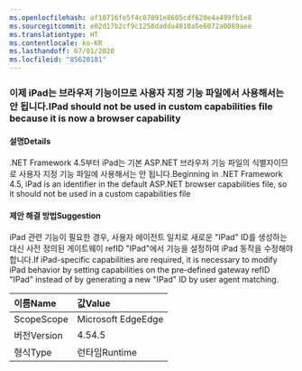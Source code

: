 ```yaml
---
ms.openlocfilehash: af10716fe5f4c07091e8605cdf620e4a499fb1e8
ms.sourcegitcommit: e02d17b2cf9c1258dadda4810a5e6072a0089aee
ms.translationtype: HT
ms.contentlocale: ko-KR
ms.lasthandoff: 07/01/2020
ms.locfileid: "85620181"
---
```

### <a name="ipad-should-not-be-used-in-custom-capabilities-file-because-it-is-now-a-browser-capability"></a><span data-ttu-id="47dce-101">이제 iPad는 브라우저 기능이므로 사용자 지정 기능 파일에서 사용해서는 안 됩니다.</span><span class="sxs-lookup"><span data-stu-id="47dce-101">IPad should not be used in custom capabilities file because it is now a browser capability</span></span>

#### <a name="details"></a><span data-ttu-id="47dce-102">설명</span><span class="sxs-lookup"><span data-stu-id="47dce-102">Details</span></span>

<span data-ttu-id="47dce-103">.NET Framework 4.5부터 iPad는 기본 ASP.NET 브라우저 기능 파일의 식별자이므로 사용자 지정 기능 파일에 사용해서는 안 됩니다.</span><span class="sxs-lookup"><span data-stu-id="47dce-103">Beginning in .NET Framework 4.5, iPad is an identifier in the default ASP.NET browser capabilities file, so it should not be used in a custom capabilities file</span></span>

#### <a name="suggestion"></a><span data-ttu-id="47dce-104">제안 해결 방법</span><span class="sxs-lookup"><span data-stu-id="47dce-104">Suggestion</span></span>

<span data-ttu-id="47dce-105">iPad 관련 기능이 필요한 경우, 사용자 에이전트 일치로 새로운 &quot;IPad&quot; ID를 생성하는 대신 사전 정의된 게이트웨이 refID &quot;IPad&quot;에서 기능을 설정하여 iPad 동작을 수정해야 합니다.</span><span class="sxs-lookup"><span data-stu-id="47dce-105">If iPad-specific capabilities are required, it is necessary to modify iPad behavior by setting capabilities on the pre-defined gateway refID &quot;IPad&quot; instead of by generating a new &quot;IPad&quot; ID by user agent matching.</span></span>

| <span data-ttu-id="47dce-106">이름</span><span class="sxs-lookup"><span data-stu-id="47dce-106">Name</span></span>    | <span data-ttu-id="47dce-107">값</span><span class="sxs-lookup"><span data-stu-id="47dce-107">Value</span></span>       |
|:--------|:------------|
| <span data-ttu-id="47dce-108">Scope</span><span class="sxs-lookup"><span data-stu-id="47dce-108">Scope</span></span>   |<span data-ttu-id="47dce-109">Microsoft Edge</span><span class="sxs-lookup"><span data-stu-id="47dce-109">Edge</span></span>|
|<span data-ttu-id="47dce-110">버전</span><span class="sxs-lookup"><span data-stu-id="47dce-110">Version</span></span>|<span data-ttu-id="47dce-111">4.5</span><span class="sxs-lookup"><span data-stu-id="47dce-111">4.5</span></span>|
|<span data-ttu-id="47dce-112">형식</span><span class="sxs-lookup"><span data-stu-id="47dce-112">Type</span></span>|<span data-ttu-id="47dce-113">런타임</span><span class="sxs-lookup"><span data-stu-id="47dce-113">Runtime</span></span>|
